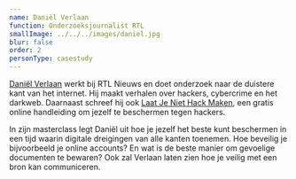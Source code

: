 ```yaml
---
name: Daniël Verlaan
function: Onderzoeksjournalist RTL
smallImage: ../../../images/daniel.jpg
blur: false
order: 2
personType: casestudy
---
```

[Daniël Verlaan](https://twitter.com/danielverlaan) werkt bij RTL Nieuws en doet onderzoek naar de duistere kant van het internet. Hij maakt verhalen over hackers, cybercrime en het darkweb. Daarnaast schreef hij ook [Laat Je Niet Hack Maken](https://laatjeniethackmaken.nl/), een gratis online handleiding om jezelf te beschermen tegen hackers.

In zijn masterclass legt Daniël uit hoe je jezelf het beste kunt beschermen in een tijd waarin digitale dreigingen van alle kanten toenemen. Hoe beveilig je bijvoorbeeld je online accounts? En wat is de beste manier om gevoelige documenten te bewaren? Ook zal Verlaan laten zien hoe je veilig met een bron kan communiceren.
